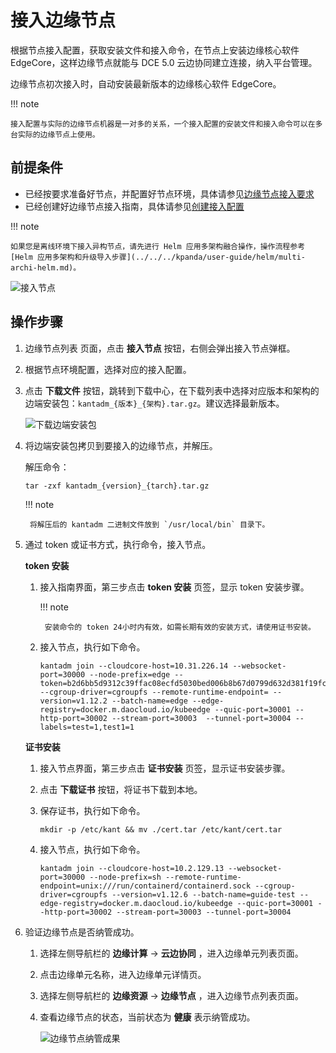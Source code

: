 # 接入边缘节点

根据节点接入配置，获取安装文件和接入命令，在节点上安装边缘核心软件 EdgeCore，这样边缘节点就能与 DCE 5.0 云边协同建立连接，纳入平台管理。

边缘节点初次接入时，自动安装最新版本的边缘核心软件 EdgeCore。

!!! note

    接入配置与实际的边缘节点机器是一对多的关系，一个接入配置的安装文件和接入命令可以在多台实际的边缘节点上使用。

## 前提条件

- 已经按要求准备好节点，并配置好节点环境，具体请参见[边缘节点接入要求](./join-rqmt.md)
- 已经创建好边缘节点接入指南，具体请参见[创建接入配置](./create-access-guide.md)

!!! note

    如果您是离线环境下接入异构节点，请先进行 Helm 应用多架构融合操作，操作流程参考[Helm 应用多架构和升级导入步骤](../../../kpanda/user-guide/helm/multi-archi-helm.md)。

![接入节点](../../images/access-guide-03.png)

## 操作步骤

1. 边缘节点列表 页面，点击 **接入节点** 按钮，右侧会弹出接入节点弹框。

1. 根据节点环境配置，选择对应的接入配置。

1. 点击 **下载文件** 按钮，跳转到下载中心，在下载列表中选择对应版本和架构的边端安装包：`kantadm_{版本}_{架构}.tar.gz`。建议选择最新版本。

    ![下载边端安装包](../../images/access-guide-04.png)

1. 将边端安装包拷贝到要接入的边缘节点，并解压。

    解压命令：

    ```shell
    tar -zxf kantadm_{version}_{tarch}.tar.gz
    ```

    !!! note

        将解压后的 kantadm 二进制文件放到 `/usr/local/bin` 目录下。

1. 通过 token 或证书方式，执行命令，接入节点。

    **token 安装**

    1. 接入指南界面，第三步点击 __token 安装__ 页签，显示 token 安装步骤。

        !!! note

            安装命令的 token 24小时内有效，如需长期有效的安装方式，请使用证书安装。

    1. 接入节点，执行如下命令。

        ```shell
        kantadm join --cloudcore-host=10.31.226.14 --websocket-port=30000 --node-prefix=edge --token=b2d6bb5d9312c39ffac08ecfd5030bed006b8b67d0799d632d381f19fca9e765.eyJhbGciOiJIUzI1NiIsInR5cCI6IkpXVCJ9.eyJleHAiOjE2OTQ2NTk3NDV9.0sdaWbYSTURmAYmQwDn_zF7P9TwcRTSMhwPw6l87U7E --cgroup-driver=cgroupfs --remote-runtime-endpoint= --version=v1.12.2 --batch-name=edge --edge-registry=docker.m.daocloud.io/kubeedge --quic-port=30001 --http-port=30002 --stream-port=30003  --tunnel-port=30004 --labels=test=1,test1=1
        ```

    **证书安装**

    1. 接入节点界面，第三步点击 __证书安装__ 页签，显示证书安装步骤。

    1. 点击 __下载证书__ 按钮，将证书下载到本地。

    1. 保存证书，执行如下命令。

        ```shell
        mkdir -p /etc/kant && mv ./cert.tar /etc/kant/cert.tar
        ```

    1. 接入节点，执行如下命令。

        ```shell
        kantadm join --cloudcore-host=10.2.129.13 --websocket-port=30000 --node-prefix=sh --remote-runtime-endpoint=unix:///run/containerd/containerd.sock --cgroup-driver=cgroupfs --version=v1.12.6 --batch-name=guide-test --edge-registry=docker.m.daocloud.io/kubeedge --quic-port=30001 --http-port=30002 --stream-port=30003 --tunnel-port=30004
        ```

1. 验证边缘节点是否纳管成功。

    1. 选择左侧导航栏的 __边缘计算__ -> __云边协同__ ，进入边缘单元列表页面。

    1. 点击边缘单元名称，进入边缘单元详情页。

    1. 选择左侧导航栏的 __边缘资源__ -> __边缘节点__ ，进入边缘节点列表页面。

    1. 查看边缘节点的状态，当前状态为 __健康__ 表示纳管成功。

        ![边缘节点纳管成果](../../images/access-guide-05.png)
